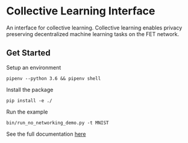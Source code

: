 # Collective Learning Interface

An interface for collective learning. Collective learning enables privacy preserving decentralized machine learning tasks on the FET network.

## Get Started

Setup an environment

`pipenv --python 3.6 && pipenv shell`

Install the package

`pip install -e ./`

Run the example

`bin/run_no_networking_demo.py -t MNIST`

See the full documentation [here](docs/index.md)
